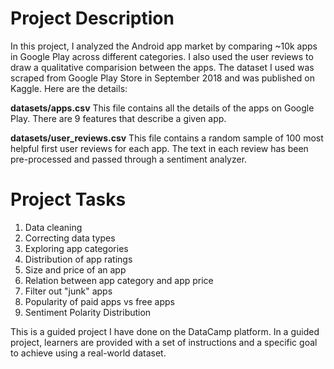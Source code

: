 # Project Description

In this project, I  analyzed the Android app market by comparing ~10k apps in Google Play across different categories.
I  also used the user reviews to draw a qualitative comparision between the apps.
The dataset I used was scraped from Google Play Store in September 2018 and was published on Kaggle. Here are the details:

**datasets/apps.csv**
This file contains all the details of the apps on Google Play. There are 9 features that describe a given app.

**datasets/user_reviews.csv**
This file contains a random sample of 100 most helpful first user reviews for each app. 
The text in each review has been pre-processed and passed through a sentiment analyzer.

# Project Tasks

1. Data cleaning
2. Correcting data types
3. Exploring app categories
4. Distribution of app ratings
5. Size and price of an app
6. Relation between app category and app price
7. Filter out "junk" apps
8. Popularity of paid apps vs free apps
9. Sentiment Polarity Distribution

This is a guided project I have done on the DataCamp platform. In a guided project, learners are provided with a set of instructions and a specific goal to achieve using a real-world dataset.
